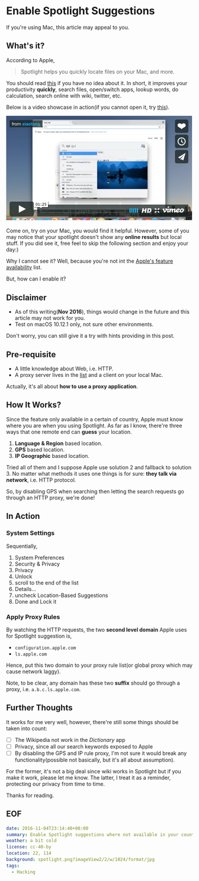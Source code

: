 Enable Spotlight Suggestions
===
If you're using Mac, this article may appeal to you.

## What's it?
According to Apple,

> Spotlight helps you quickly locate files on your Mac, and more.

You should read [this][apple-desc] if you have no idea about it. In short, it improves your productivity **quickly**, search files, open/switch apps, lookup words, do calculation, search online with wiki, twitter, etc.

Below is a video showcase in action(if you cannot open it, try [this][qq-video]).

[![Spotlight Demo on Vimeo](showcase.png?imageView2/2/w/512/format/jpg)](https://vimeo.com/190262280)

Come on, try on your Mac, you would find it helpful. However, some of you may notice that your spotlight doesn't show any **online results** but local stuff. If you did see it, free feel to skip the following section and enjoy your day:)

Why I cannot see it? Well, because you're not int the [Apple's feature availability][avaiable-list] list.

But, how can I enable it?

## Disclaimer
- As of this writing(**Nov 2016**), things would change in the future and this article may not work for you.
- Test on macOS 10.12.1 only, not sure other environments.

Don't worry, you can still give it a try with hints providing in this post.

## Pre-requisite
- A little knowledge about Web, i.e. HTTP.
- A proxy server lives in the [list][avaiable-list] and a client on your local Mac.

Actually, it's all about **how to use a proxy application**.

## How It Works?
Since the feature only available in a certain of country, Apple must know where you are when you using Spotlight. As far as I know, there're three ways that one remote end can **guess** your location.

1. **Language & Region** based location.
2. **GPS** based location.
3. **IP Geographic** based location.

Tried all of them and I suppose Apple use solution 2 and fallback to solution 3. No matter what methods it uses one things is for sure: **they talk via network**, i.e. HTTP protocol.

So, by disabling GPS when searching then letting the search requests go through an HTTP proxy, we're done!

## In Action
### System Settings
Sequentially,

1. System Preferences
2. Security & Privacy
3. Privacy
4. Unlock
5. scroll to the end of the list
6. Details...
7. uncheck Location-Based Suggestions
8. Done and Lock it

### Apply Proxy Rules
By watching the HTTP requests, the two **second level domain** Apple uses for Spotlight suggestion is,

- `configuration.apple.com`
- `ls.apple.com`

Hence, put this two domain to your proxy rule list(or global proxy which may cause network laggy).

Note, to be clear, any domain has these two **suffix** should go through a proxy, i.e. `a.b.c.ls.apple.com`.

## Further Thoughts
It works for me very well, however, there're still some things should be taken into count:

- [ ] The Wikipedia not work in the *Dictionary* app
- [ ] Privacy, since all our search keywords exposed to Apple
- [ ] By disabling the GPS and IP rule proxy, I'm not sure it would break any functionality(possible not basically, but it's all about assumption).

For the former, it's not a big deal since wiki works in Spotlight but if you make it work, please let me know. The latter, I treat it as a reminder, protecting our privacy from time to time.



Thanks for reading.

## EOF
```yaml
date: 2016-11-04T23:14:40+08:00
summary: Enable Spotlight suggestions where not available in your country.
weather: a bit cold
license: cc-40-by
location: 22, 114
background: spotlight.png?imageView2/2/w/1024/format/jpg
tags:
  - Hacking
```

[avaiable-list]: http://www.apple.com/ios/feature-availability/#spotlight-suggestions-spotlight-suggestions
[apple-desc]: https://support.apple.com/en-us/HT204014
[qq-video]: https://v.qq.com/x/page/m03438kx2xx.html
